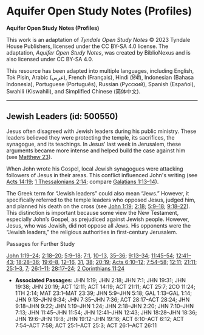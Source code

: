 # Aquifer Open Study Notes (Profiles)

**Aquifer Open Study Notes (Profiles)**

This work is an adaptation of *Tyndale Open Study Notes* © 2023 Tyndale House Publishers, licensed under the CC BY\-SA 4\.0 license. The adaptation, *Aquifer Open Study Notes*, was created by BiblioNexus and is also licensed under CC BY\-SA 4\.0\.

This resource has been adapted into multiple languages, including English, Tok Pisin, Arabic (عربي), French (Français), Hindi (हिंदी), Indonesian (Bahasa Indonesia), Portuguese (Português), Russian (Русский), Spanish (Español), Swahili (Kiswahili), and Simplified Chinese (简体中文).



--------------------------------

## Jewish Leaders (id: 500550)

Jesus often disagreed with Jewish leaders during his public ministry. These leaders believed they were protecting the temple, its sacrifices, the synagogue, and its teachings. In Jesus' last week in Jerusalem, these arguments became more intense and helped build the case against him (see [Matthew 23](https://ref.ly/Matt23:1-Matt23:39)).

When John wrote his Gospel, local Jewish synagogues were attacking followers of Jesus in their areas. This conflict influenced John's writing (see [Acts 14:19](https://ref.ly/Acts14:19); [1 Thessalonians 2:14](https://ref.ly/1Thess2:14); compare [Galatians 1:13–14](https://ref.ly/Gal1:13-Gal1:14)). 

The Greek term for “Jewish leaders” could also mean “Jews.” However, it specifically referred to the temple leaders who opposed Jesus, judged him, and planned his death on the cross (see [John 1:19](https://ref.ly/John1:19); [2:18](https://ref.ly/John2:18); [5:9–18](https://ref.ly/John5:9-John5:18); [9:18–22](https://ref.ly/John9:18-John9:22)). This distinction is important because some view the New Testament, especially John’s Gospel, as prejudiced against Jewish people. However, Jesus, who was Jewish, did not oppose all Jews. His opponents were the “Jewish leaders,” the religious authorities in first\-century Jerusalem.

Passages for Further Study

[John 1:19–24](https://ref.ly/John1:19-John1:24); [2:18–20](https://ref.ly/John2:18-John2:20); [5:9–18](https://ref.ly/John5:9-John5:18); [7:1](https://ref.ly/John7:1), [10–13](https://ref.ly/John7:10-John7:13), [35–36](https://ref.ly/John7:35-John7:36); [9:13–34](https://ref.ly/John9:13-John9:34); [11:45–54](https://ref.ly/John11:45-John11:54); [12:41–43](https://ref.ly/John12:41-John12:43); [18:28–36](https://ref.ly/John18:28-John18:36); [19:6–8](https://ref.ly/John19:6-John19:8), [12–16](https://ref.ly/John19:12-John19:16), [31](https://ref.ly/John19:31), [38](https://ref.ly/John19:38); [20:19](https://ref.ly/John20:19); [Acts 6:10–12](https://ref.ly/Acts6:10-Acts6:12); [7:54–58](https://ref.ly/Acts7:54-Acts7:58); [12:11](https://ref.ly/Acts12:11); [21:11](https://ref.ly/Acts21:11); [25:1–3](https://ref.ly/Acts25:1-Acts25:3), [7](https://ref.ly/Acts25:7); [26:1–11](https://ref.ly/Acts26:1-Acts26:11); [28:17–24](https://ref.ly/Acts28:17-Acts28:24); [2 Corinthians 11:24](https://ref.ly/2Cor11:24)

* **Associated Passages:** JHN 1:19; JHN 2:18; JHN 7:1; JHN 19:31; JHN 19:38; JHN 20:19; ACT 12:11; ACT 14:19; ACT 21:11; ACT 25:7; 2CO 11:24; 1TH 2:14; MAT 23:1–MAT 23:39; JHN 5:9–JHN 5:18; GAL 1:13–GAL 1:14; JHN 9:13–JHN 9:34; JHN 7:35–JHN 7:36; ACT 28:17–ACT 28:24; JHN 9:18–JHN 9:22; JHN 1:19–JHN 1:24; JHN 2:18–JHN 2:20; JHN 7:10–JHN 7:13; JHN 11:45–JHN 11:54; JHN 12:41–JHN 12:43; JHN 18:28–JHN 18:36; JHN 19:6–JHN 19:8; JHN 19:12–JHN 19:16; ACT 6:10–ACT 6:12; ACT 7:54–ACT 7:58; ACT 25:1–ACT 25:3; ACT 26:1–ACT 26:11

